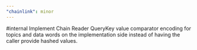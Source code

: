 ```yaml
---
"chainlink": minor
---
```


#internal Implement Chain Reader QueryKey value comparator encoding for topics and data words on the implementation side instead of having the caller provide hashed values.
